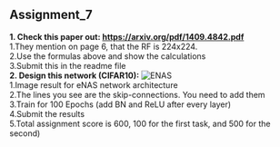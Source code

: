 ## Assignment_7

<b>1. Check this paper out: https://arxiv.org/pdf/1409.4842.pdf</b><br>
   1.They mention on page 6, that the RF is 224x224. <br>
   2.Use the formulas above and show the calculations<br>
   3.Submit this in the readme file<br>
<b>2. Design this network (CIFAR10):</b>
![ENAS](https://user-images.githubusercontent.com/49491447/59156921-a9490680-8ac0-11e9-83fd-574ec621e908.JPG)<br>
   1.Image result for eNAS network architecture<br>
   2.The lines you see are the skip-connections. You need to add them<br>
   3.Train for 100 Epochs (add BN and ReLU after every layer)<br>
   4.Submit the results<br>
   5.Total assignment score is 600, 100 for the first task, and 500 for the second)<br>
